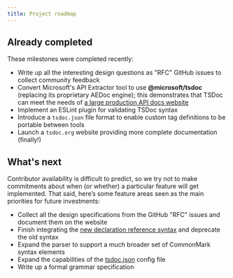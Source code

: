 ```yaml
---
title: Project roadmap
---
```


## Already completed

These milestones were completed recently:

- Write up all the interesting design questions as "RFC" GitHub issues to collect community feedback
- Convert Microsoft's API Extractor tool to use **@microsoft/tsdoc** (replacing its proprietary AEDoc engine);
  this demonstrates that TSDoc can meet the needs of
  [a large production API docs website](https://docs.microsoft.com/en-us/javascript/api/sp-core-library?view=sp-typescript-latest)
- Implement an ESLint plugin for validating TSDoc syntax
- Introduce a `tsdoc.json` file format to enable custom tag definitions to be portable between tools
- Launch a `tsdoc.org` website providing more complete documentation (finally!)

## What's next

Contributor availability is difficult to predict, so we try not to make commitments about when (or whether)
a particular feature will get implemented. That said, here’s some feature areas seen as the main priorities for
future investments:

- Collect all the design specifications from the GitHub "RFC" issues and document them on the website
- Finish integrating the [new declaration reference syntax](https://github.com/microsoft/tsdoc/tree/main/tsdoc/src/beta)
  and deprecate the old syntax
- Expand the parser to support a much broader set of CommonMark syntax elements
- Expand the capabilities of the [tsdoc.json](https://github.com/microsoft/tsdoc/tree/main/tsdoc-config) config file
- Write up a formal grammar specification
